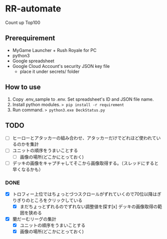 # RR-automate
Count up Top100

## Prerequirement
* MyGame Launcher + Rush Royale for PC
* python3
* Google spreadsheet
* Google Cloud Account's security JSON key file
  * place it under secrets/ folder

## How to use

1. Copy .env_sample to .env. Set spreadsheet's ID and JSON file name.
1. Install python modules. ``` > pip install -r requirement ```
1. Run command. ```> python3.exe DeckStatus.py```

## TODO

* [ ] ヒーローとアタッカーの組み合わせ、アタッカーだけでどれほど使われているのかを集計
* [ ] ユニットの順序をうまいことする
    * [ ] 画像の場所(どこかにとっておく)
* [ ] デッキの画像をキャプチャしてそこから画像取得する。（スレッドにすると早くなるかも）

### DONE

* [x] トロフィー上位ではちょっとづつスクロールがずれていくので70位以降はぎりぎりのところをクリックしている
    * [x] まだちょっとずれるのでずれない調整値を探す[x] デッキの画像取得の範囲を狭める
* [x] 蘭だーむリーグの集計
    * [x] ユニットの順序をうまいことする
    * [x] 画像の場所(どこかにとっておく)

